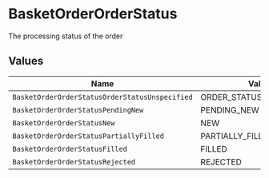 # BasketOrderOrderStatus

The processing status of the order


## Values

| Name                                           | Value                                          |
| ---------------------------------------------- | ---------------------------------------------- |
| `BasketOrderOrderStatusOrderStatusUnspecified` | ORDER_STATUS_UNSPECIFIED                       |
| `BasketOrderOrderStatusPendingNew`             | PENDING_NEW                                    |
| `BasketOrderOrderStatusNew`                    | NEW                                            |
| `BasketOrderOrderStatusPartiallyFilled`        | PARTIALLY_FILLED                               |
| `BasketOrderOrderStatusFilled`                 | FILLED                                         |
| `BasketOrderOrderStatusRejected`               | REJECTED                                       |